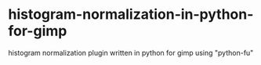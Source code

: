 # histogram-normalization-in-python-for-gimp
histogram normalization plugin written in python for gimp using "python-fu"
